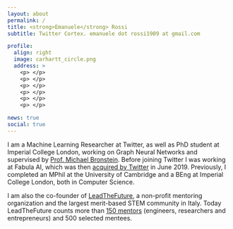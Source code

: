 ```yaml
---
layout: about
permalink: /
title: <strong>Emanuele</strong> Rossi
subtitle: Twitter Cortex. emanuele dot rossi1909 at gmail.com

profile:
  align: right
  image: carhartt_circle.png
  address: >
    <p> </p>
    <p> </p>
    <p> </p>
    <p> </p>
    <p> </p>
    <p> </p>

news: true
social: true
---
```


I am a Machine Learning Researcher at Twitter, as well as PhD student at Imperial College London, working on Graph Neural Networks and supervised by [Prof. Michael Bronstein](https://en.wikipedia.org/wiki/Michael_Bronstein). Before joining Twitter I was working at Fabula AI, which was then [acquired by Twitter](https://techcrunch.com/2019/06/03/twitter-bags-deep-learning-talent-behind-london-startup-fabula-ai/) in June 2019. Previously, I completed an MPhil at the University of Cambridge and a BEng at Imperial College London, both in Computer Science. 

I am also the co-founder of [LeadTheFuture](https://leadthefuture.tech/), a non-profit mentoring organization and the largest merit-based STEM community in Italy. Today LeadTheFuture counts more than [150 mentors](https://leadthefuture.tech/i-nostri-mentor/) (engineers, researchers and entrepreneurs) and 500 selected mentees.